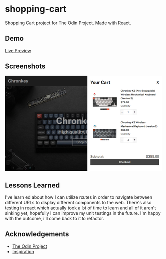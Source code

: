 # shopping-cart

Shopping Cart project for The Odin Project. Made with React.

## Demo

[Live Preview](https://nevz9.github.io/shopping-cart)

## Screenshots

![preview](preview.png)

## Lessons Learned

I've learn ed about how I can utilize routes in order to navigate between different URLs to display different components to the web. There's also testing in react which actually took a lot of time to learn and all of it aren't sinking yet, hopefully I can improve my unit testings in the future. I'm happy with the outcome, i'll come back to it to refactor.

## Acknowledgements

- [The Odin Project](https://www.theodinproject.com/)
- [Inspiration](https://www.keychron.com/)
